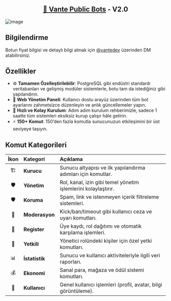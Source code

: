 <h2 align="center">
  <a href="https://app.vante.dev/" target="_blank">💜 Vante Public Bots</a>
- V2.0
</h2>

![image](https://github.com/user-attachments/assets/56cf1c0b-93f2-4c57-9bd7-ec575757be22)

## Bilgilendirme 

Botun fiyat bilgisi ve detaylı bilgi almak için [@vantedev](https://discord.com/users/1205649213539749958) üzerinden DM atabilirsiniz.

## Özellikler

- ⚙️ **Tamamen Özelleştirilebilir**: PostgreSQL gibi endüstri standardı veritabanları ve gelişmiş modüler sistemlerle, botu tam da istediğiniz gibi yapılandırın.
- 🌟 **Web Yönetim Paneli**: Kullanıcı dostu arayüz üzerinden tüm bot ayarlarını zahmetsizce düzenleyin ve anlık güncellemeler yapın.
- 📝 **Hızlı ve Kolay Kurulum**: Adım adım kurulum rehberimizle, sadece 1 saatte tüm sistemleri eksiksiz kurup çalışır hâle getirin.
- ⚡ **150+ Komut**: 150’den fazla komutla sunucunuzun etkileşimini bir üst seviyeye taşıyın.

## Komut Kategorileri

| İkon  | Kategori     | Açıklama                                                           |
|:----:|:-------------|:------------------------------------------------------------------- |
| 🏗️   | **Kurucu**   | Sunucu altyapısı ve ilk yapılandırma adımları için komutlar.       |
| 🛡️   | **Yönetim**  | Rol, kanal, izin gibi temel yönetim işlemlerini kolaylaştırır.     |
| 🛡️   | **Koruma**   | Spam, link ve istenmeyen içerik filtreleme sistemleri.             |
| 🔨   | **Moderasyon** | Kick/ban/timeout gibi kullanıcı ceza ve uyarı komutları.         |
| 📝   | **Register** | Üye kaydı, rol dağıtımı ve otomatik karşılama işlemleri.           |
| 🔑   | **Yetkili**  | Yönetici rolündeki kişiler için özel yetki komutları.              |
| 📊   | **İstatistik** | Sunucu ve kullanıcı aktiviteleriyle ilgili veri raporları.       |
| 💰   | **Ekonomi**  | Sanal para, mağaza ve ödül sistemi komutları.                      |
| 👤   | **Kullanıcı** | Genel kullanıcı işlemleri (profil, avatar, bilgi görüntüleme).    |
